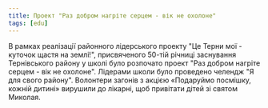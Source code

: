 ```yaml
---
title: Проект "Раз добром нагріте серцем - вік не охолоне"
tags: [edu]
---
```


В рамках реалізації районного лідерського проекту "Це Терни мої - куточок щастя на землі!", присвяченого 50-тій річниці заснування Тернівського району у школі було розпочато проект "Раз добром нагріте серцем - вік не охолоне". Лідерами школи було проведено челендж "Я для свого району". Волонтери загонів з акцією «Подаруймо посмішку, кожній дитині» вирушили до лікарні, щоб привітати дітей зі святом Миколая.

<youtube id="zhMA3EI_00o"></youtube>
